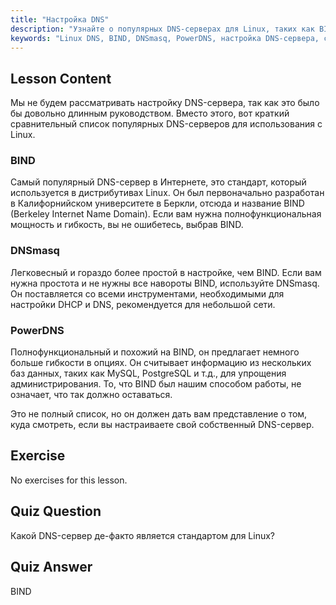 ```yaml
---
title: "Настройка DNS"
description: "Узнайте о популярных DNS-серверах для Linux, таких как BIND, DNSmasq и PowerDNS. Откройте для себя лучший DNS-сервер для вашей сетевой настройки с помощью этого руководства для начинающих."
keywords: "Linux DNS, BIND, DNSmasq, PowerDNS, настройка DNS-сервера, сети Linux, учебник по DNS, для начинающих"
---
```


## Lesson Content

Мы не будем рассматривать настройку DNS-сервера, так как это было бы довольно длинным руководством. Вместо этого, вот краткий сравнительный список популярных DNS-серверов для использования с Linux.

### BIND

Самый популярный DNS-сервер в Интернете, это стандарт, который используется в дистрибутивах Linux. Он был первоначально разработан в Калифорнийском университете в Беркли, отсюда и название BIND (Berkeley Internet Name Domain). Если вам нужна полнофункциональная мощность и гибкость, вы не ошибетесь, выбрав BIND.

### DNSmasq

Легковесный и гораздо более простой в настройке, чем BIND. Если вам нужна простота и не нужны все навороты BIND, используйте DNSmasq. Он поставляется со всеми инструментами, необходимыми для настройки DHCP и DNS, рекомендуется для небольшой сети.

### PowerDNS

Полнофункциональный и похожий на BIND, он предлагает немного больше гибкости в опциях. Он считывает информацию из нескольких баз данных, таких как MySQL, PostgreSQL и т.д., для упрощения администрирования. То, что BIND был нашим способом работы, не означает, что так должно оставаться.

Это не полный список, но он должен дать вам представление о том, куда смотреть, если вы настраиваете свой собственный DNS-сервер.

## Exercise

No exercises for this lesson.

## Quiz Question

Какой DNS-сервер де-факто является стандартом для Linux?

## Quiz Answer

BIND
